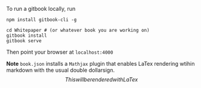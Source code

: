 To run a gitbook locally, run 

```
npm install gitbook-cli -g

cd Whitepaper # (or whatever book you are working on)
gitbook install
gitbook serve
```

Then point your browser at `localhost:4000`

**Note** `book.json` installs a `Mathjax` plugin that enables LaTex rendering wtihin markdown with the usual double dollarsign.
$$This will be rendered with LaTex$$
